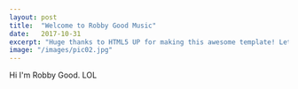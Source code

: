 ```yaml
---
layout: post
title:  "Welcome to Robby Good Music"
date:   2017-10-31
excerpt: "Huge thanks to HTML5 UP for making this awesome template! Let's see what it can do"
image: "/images/pic02.jpg"
---
```


Hi I'm Robby Good. LOL
